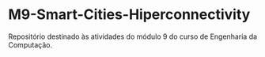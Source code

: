 # M9-Smart-Cities-Hiperconnectivity
Repositório destinado às atividades do módulo 9 do curso de Engenharia da Computação.
